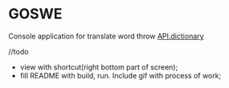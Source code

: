 # GOSWE

Console application for translate word throw [API.dictionary](https://tech.yandex.ru/dictionary/)

//todo
- view with shortcut(right bottom part of screen);
- fill README with build, run. Include gif with process of work;